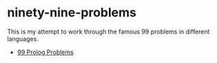 # ninety-nine-problems
This is my attempt to work through the famous 99 problems in different languages.
- [99 Prolog Problems](https://web.archive.org/web/20170324220754/https://sites.google.com/site/prologsite/prolog-problems)
